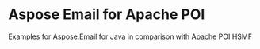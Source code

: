 # Aspose Email for Apache POI
Examples for Aspose.Email for Java in comparison with Apache POI HSMF
